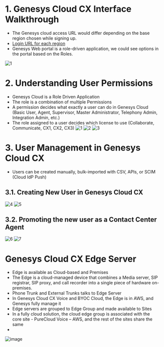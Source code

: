 # 1. Genesys Cloud CX Interface Walkthrough

- The Genesys cloud access URL would differ depending on the base region chosen while signing up.
- [Login URL for each region](https://help.mypurecloud.com/articles/aws-regions-for-genesys-cloud-deployment/)
- Genesys Web portal is a role-driven application, we could see options in the portal based on the Roles.

![1](https://github.com/user-attachments/assets/5ca2e4ef-6131-41fc-9652-99ebad3b0daa)


# 2. Understanding User Permissions
- Genesys Cloud is a Role Driven Application
- The role is a combination of multiple Permissions
- A permission decides what exactly a user can do in Genesys Cloud (Basic User, Agent, Supervisor, Master Administrator, Telephony Admin, Integration Admin, etc.)
- The role assigned to a user decides which license to use (Collaborate, Communicate, CX1, CX2, CX3)
![1](https://github.com/user-attachments/assets/1a45f3cb-4333-461f-9051-234fd3ad1f96)
![2](https://github.com/user-attachments/assets/49b2cd47-6a62-4831-bac9-dbd5ef319139)
![3](https://github.com/user-attachments/assets/43ff10f9-9745-48ad-8294-5aa292cc4baf)

# 3. User Management in Genesys Cloud CX
- Users can be created manually, bulk-imported with CSV, APIs, or SCIM (Cloud IdP Push)
## 3.1. Creating New User in Genesys Cloud CX
![4](https://github.com/user-attachments/assets/4efab5bd-0a22-4a8e-ac86-e1d0b53cab86)
![5](https://github.com/user-attachments/assets/26f89e5a-4b88-4a95-9d79-86e42c394050)


## 3.2. Promoting the new user as a Contact Center Agent
![6](https://github.com/user-attachments/assets/5765f7ad-c85d-48fa-b2cd-7db2f5e582f9)
![7](https://github.com/user-attachments/assets/908ca42e-970d-4441-91e5-a50fd594df06)

# Genesys Cloud CX Edge Server
- Edge is available as Cloud-based and Premises
- The Edge is a cloud-managed device that combines a Media server, SIP registrar, SIP proxy, and call recorder into a single piece of hardware on-premises.
- Phone Trunk and External Trunks talks to Edge Server
- In Genesys Cloud CX Voice and BYOC Cloud, the Edge is in AWS, and Genesys fully manage it
- Edge servers are grouped to Edge Group and made available to Sites
- In a fully cloud solution, the cloud edge group is associated with the core site - PureCloud Voice – AWS, and the rest of the sites share the same
- 
![image](https://github.com/user-attachments/assets/f9787df8-c3fe-4b7c-893a-ec47c038fa08)

